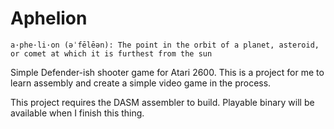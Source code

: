 # Aphelion

`a·phe·li·on (əˈfēlēən): The point in the orbit of a planet, asteroid, or comet at which it is furthest from the sun`

Simple Defender-ish shooter game for Atari 2600. This is a project for me to learn assembly and create a simple video game in the process.

This project requires the DASM assembler to build. Playable binary will be available when I finish this thing.
